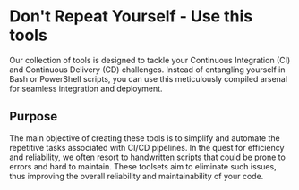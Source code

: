 # Don't Repeat Yourself - Use this tools

Our collection of tools is designed to tackle your Continuous Integration (CI) and Continuous Delivery (CD)
challenges. Instead of entangling yourself in Bash or PowerShell scripts, you can use this meticulously compiled
arsenal for seamless integration and deployment.

## Purpose

The main objective of creating these tools is to simplify and automate the repetitive tasks associated with CI/CD
pipelines. In the quest for efficiency and reliability, we often resort to handwritten scripts that could be
prone to errors and hard to maintain. These toolsets aim to eliminate such issues, thus improving the overall
reliability and maintainability of your code.
